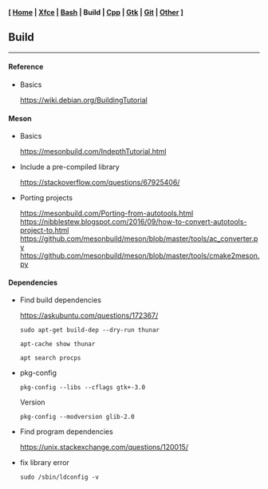**[ [Home](00-Home.html) | [Xfce](01-Xfce.html) | [Bash](02-Bash.html) | Build | [Cpp](04-Cpp.html) | [Gtk](05-Gtk.html) | [Git](06-Git.html) | [Other](99-Other.html) ]**

## Build

---

#### Reference

* Basics
    
    https://wiki.debian.org/BuildingTutorial  



#### Meson

* Basics
    
    https://mesonbuild.com/IndepthTutorial.html  

* Include a pre-compiled library
    
    https://stackoverflow.com/questions/67925406/  

* Porting projects
    
    https://mesonbuild.com/Porting-from-autotools.html  
    https://nibblestew.blogspot.com/2016/09/how-to-convert-autotools-project-to.html  
    https://github.com/mesonbuild/meson/blob/master/tools/ac_converter.py  
    https://github.com/mesonbuild/meson/blob/master/tools/cmake2meson.py  



#### Dependencies

* Find build dependencies

    https://askubuntu.com/questions/172367/  
    
    ```
    sudo apt-get build-dep --dry-run thunar
    
    apt-cache show thunar

    apt search procps
    ```
    
* pkg-config

    ```
    pkg-config --libs --cflags gtk+-3.0
    ```
    
    Version
    
    ```
    pkg-config --modversion glib-2.0
    ```

* Find program dependencies
    
    https://unix.stackexchange.com/questions/120015/

* fix library error

    ```
    sudo /sbin/ldconfig -v
    ```


